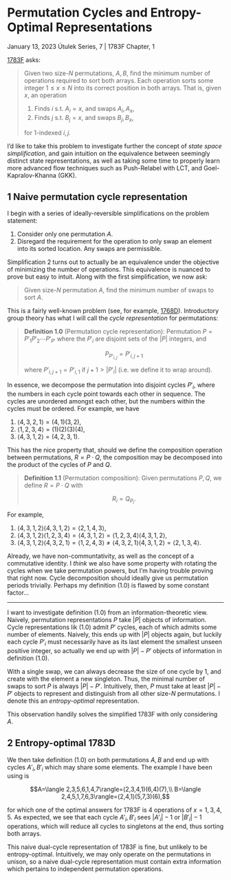 <!-- emilia-snapshot-properties
Permutation Cycles and Entropy-Optimal Representations
2023/01/13
utulek
emilia-snapshot-properties -->

# Permutation Cycles and Entropy-Optimal Representations

January 13, 2023
Útulek Series, 7 | 1783F Chapter, 1

[1783F](https://codeforces.com/contest/1783/problem/F) asks:

> Given two size-$N$ permutations, $A,B$, find the minimum number of operations required to sort both arrays. Each operation sorts some integer $1\leq x\leq N$ into its correct position in both arrays. That is, given $x$, an operation
>
> 1. Finds $i$ s.t. $A_i=x$, and swaps $A_i,A_x$,
> 2. Finds $j$ s.t. $B_j=x$, and swaps $B_j,B_x$,
>
> for $1$-indexed $i,j$.

I’d like to take this problem to investigate further the concept of *state space simplification*, and gain intuition on the equivalence between seemingly distinct state representations, as well as taking some time to properly learn more advanced flow techniques such as Push-Relabel with LCT, and Goel-Kapralov-Khanna (GKK).

## 1 Naive permutation cycle representation

I begin with a series of ideally-reversible simplifications on the problem statement:

1. Consider only one permutation $A$.
2. Disregard the requirement for the operation to only swap an element into its sorted location. Any swaps are permissible.

Simplification 2 turns out to actually be an equivalence under the objective of minimizing the number of operations. This equivalence is nuanced to prove but easy to intuit. Along with the first simplification, we now ask:

> Given size-$N$ permutation $A$, find the minimum number of swaps to sort $A$.

This is a fairly well-known problem (see, for example, [1768D](https://codeforces.com/contest/1768/problem/D)). Introductory group theory has what I will call the *cycle representation* for permutations:

> **Definition 1.0** (Permutation cycle representation): Permutation $P=P'_1P'_2\cdots P'_{P'}$ where the $P'_i$ are disjoint sets of the $|P|$ integers, and
>
> $$P_{P'_{i,j}}=P'_{i,j+1}$$
>
> where $P'_{i,j+1}=P'_{i,1}$ if $j+1>|P'_i|$ (i.e. we define it to wrap around).

In essence, we decompose the permutation into disjoint cycles $P'_i$, where the numbers in each cycle point towards each other in sequence. The cycles are unordered amongst each other, but the numbers within the cycles must be ordered. For example, we have

1. $\langle 4,3,2,1\rangle=(4,1)(3,2),$
2. $\langle 1,2,3,4\rangle=(1)(2)(3)(4),$
3. $\langle 4,3,1,2\rangle=(4,2,3,1).$

This has the nice property that, should we define the composition operation between permutations, $R=P\cdot Q$, the composition may be decomposed into the product of the cycles of $P$ and $Q$.

> **Definition 1.1** (Permutation composition): Given permutations $P,Q$, we define $R=P\cdot Q$ with
>
> $$R_i=Q_{P_i}.$$

For example,

1. $\langle 4,3,1,2\rangle\langle 4,3,1,2\rangle=\langle 2,1,4,3\rangle,$
2. $\langle 4,3,1,2\rangle\langle 1,2,3,4\rangle=\langle 4,3,1,2\rangle=\langle 1,2,3,4\rangle\langle 4,3,1,2\rangle,$
3. $\langle 4,3,1,2\rangle\langle 4,3,2,1\rangle=\langle 1,2,4,3\rangle\neq\langle 4,3,2,1\rangle\langle 4,3,1,2\rangle=\langle 2,1,3,4\rangle.$

Already, we have non-communtativity, as well as the concept of a commutative identity. I *think* we also have some property with rotating the cycles when we take permutation powers, but I’m having trouble proving that right now. Cycle decomposition should ideally give us permutation periods trivially. Perhaps my definition $(1.0)$ is flawed by some constant factor…

---

I want to investigate definition $(1.0)$ from an information-theoretic view. Naively, permutation representations $P$ take $|P|$ objects of information. Cycle representations lik $(1.0)$ admit $P'$ cycles, each of which admits some number of elements. Naively, this ends up with $|P|$ objects again, but luckily each cycle $P'_i$ must necessarily have as its last element the smallest unseen positive integer, so actually we end up with $|P|-P'$ objects of information in definition $(1.0)$.

With a single swap, we can always decrease the size of one cycle by $1$, and create with the element a new singleton. Thus, the minimal number of swaps to sort $P$ is always $|P|-P'$. Intuitively, then, $P$ must take at least $|P|-P'$ objects to represent and distinguish from all other size-$N$ permutations. I denote this an *entropy-optimal* representation.

This observation handily solves the simplified 1783F with only considering $A$.

## 2 Entropy-optimal 1783D

We then take definition $(1.0)$ on both permutations $A,B$ and end up with cycles $A'_i,B'_i$ which may share some elements. The example I have been using is

$$A=\langle 2,3,5,6,1,4,7\rangle=(2,3,4,1)(6,4)(7),\\
B=\langle 2,4,5,1,7,6,3\rangle=(2,4,1)(5,7,3)(6),$$

for which one of the optimal answers for 1783F is $4$ operations of $x=1,3,4,5$. As expected, we see that each cycle $A'_i,B'_i$ sees $|A'_i|-1$ or $|B'_i|-1$ operations, which will reduce all cycles to singletons at the end, thus sorting both arrays.

This naive dual-cycle representation of 1783F is fine, but unlikely to be entropy-optimal. Intuitively, we may only operate on the permutations in unison, so a naive dual-cycle representation must contain extra information which pertains to independent permutation operations.
